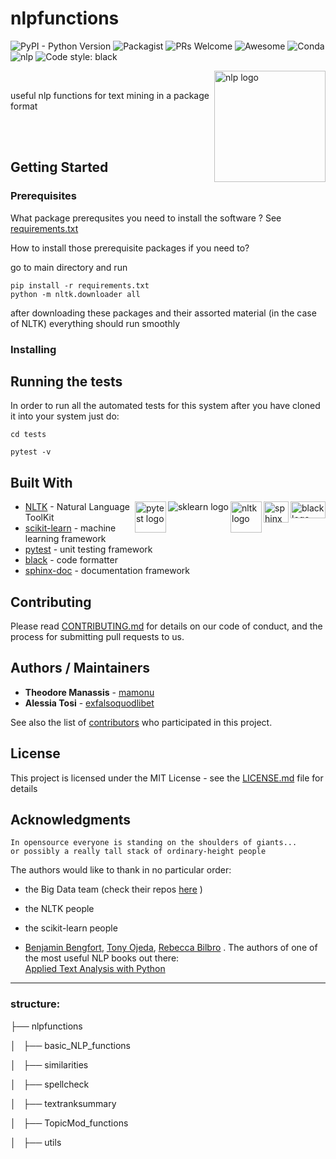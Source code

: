 # nlpfunctions
![PyPI - Python Version](https://img.shields.io/pypi/pyversions/Django.svg)
![Packagist](https://img.shields.io/packagist/l/doctrine/orm.svg)
![PRs Welcome](https://img.shields.io/badge/PRs-welcome-brightgreen.svg?style=flat-square)
![Awesome](https://cdn.rawgit.com/sindresorhus/awesome/d7305f38d29fed78fa85652e3a63e154dd8e8829/media/badge.svg)
![Conda](https://img.shields.io/conda/pn/conda-forge/python.svg)
![nlp](https://github.com/mamonu/textconsultations/blob/master/pics/subject-NLP-lightgrey.svg)
![Code style: black](https://img.shields.io/badge/code%20style-black-000000.svg)

<img src="https://github.com/mamonu/textconsultations/blob/master/pics/glitchynlp.gif" align="right"
     title="nlp logo" width="178" height="178">
     
<br>


useful nlp functions for text mining in a package format


<br>

<br>


## Getting Started



### Prerequisites

What package prerequsites you need to install the software ? See [requirements.txt](https://github.com/mamonu/textconsultations/blob/master/requirements.txt) 


How to install those prerequisite packages if you need to?

go to main directory and run 

```
pip install -r requirements.txt 
python -m nltk.downloader all

```

after downloading these packages and their assorted material (in the case of NLTK) everything should run smoothly 



### Installing



## Running the tests

In order to run all the automated tests for this system after you have cloned it into your system just do:

```
cd tests

pytest -v

```


## Built With
<img src="https://github.com/mamonu/textconsultations/blob/master/pics/blacklogo2.png" align="right" title="black logo" width="56" height="27"><img src="https://github.com/mamonu/textconsultations/blob/master/pics/sphinximage.png" align="right" title="sphinx logo" width="40" height="34">
<img src="https://github.com/mamonu/textconsultations/blob/master/pics/NLTK.png" align="right" title="nltk logo" width="50" height="50"> <img src="https://github.com/mamonu/textconsultations/blob/master/pics/scikit-learn-logo-small.png" align="right" title="sklearn logo"> <img src="https://docs.pytest.org/en/latest/_static/pytest1.png" align="right" title="pytest logo" width="50" height="50">




* [NLTK](https://github.com/nltk/nltk) - Natural Language ToolKit
* [scikit-learn](http://scikit-learn.org/) - machine learning framework 
* [pytest](https://docs.pytest.org/en/latest/) - unit testing framework
* [black](https://github.com/ambv/black) - code formatter
* [sphinx-doc](http://www.sphinx-doc.org/en/master/) - documentation framework


## Contributing

Please read [CONTRIBUTING.md](https://github.com/mamonu/textconsultations/blob/master/CONTRIBUTING.md) for details on our code of conduct, and the process for submitting pull requests to us.



## Authors / Maintainers

* **Theodore Manassis**  - [mamonu](https://github.com/mamonu)
* **Alessia Tosi** - [exfalsoquodlibet](https://github.com/exfalsoquodlibet)


See also the list of [contributors](https://github.com/your/project/contributors) who participated in this project.

## License

This project is licensed under the MIT License - see the [LICENSE.md](https://github.com/mamonu/textconsultations/blob/master/LICENCE.md) file for details

## Acknowledgments

    In opensource everyone is standing on the shoulders of giants... 
    or possibly a really tall stack of ordinary-height people


The authors would like to thank in no particular order:

- the Big Data team (check their repos [here](https://github.com/ONSBigData)    )

- the NLTK people

- the scikit-learn people

- [Benjamin Bengfort](https://github.com/bbengfort), [Tony Ojeda](https://github.com/ojedatony1616), [Rebecca Bilbro](https://github.com/rebeccabilbro) . The authors of one of the most useful NLP books out there:      
                  [Applied Text Analysis with Python](http://shop.oreilly.com/product/0636920052555.do)



---




### structure:




├── nlpfunctions

│   ├── basic_NLP_functions

│   ├── similarities

│   ├── spellcheck

│   ├── textranksummary

│   ├── TopicMod_functions

│   ├── utils
